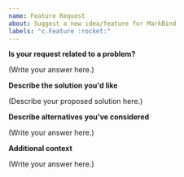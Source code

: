 ```yaml
---
name: Feature Request
about: Suggest a new idea/feature for MarkBind
labels: "c.Feature :rocket:"
---
```


<!--
  Before opening a new issue, please search existing issues:  https://github.com/MarkBind/markbind/issues
-->

**Is your request related to a problem?**

<!--
  Provide a clear and concise description of what the problem is.
  Ex. I have an issue when [...]
-->

(Write your answer here.)

**Describe the solution you'd like**

<!--
  Provide a clear and concise description of what you want to happen.
-->

(Describe your proposed solution here.)

**Describe alternatives you've considered**

<!--
  Let us know about other solutions you've tried or researched.
-->

(Write your answer here.)

**Additional context**

<!--
  Is there anything else you can add about the proposal?
  You might want to link to related issues here if you haven't already.
-->

(Write your answer here.)
